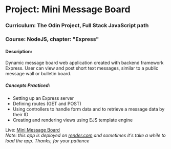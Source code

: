 # Project: Mini Message Board

### Curriculum: The Odin Project, Full Stack JavaScript path

### Course: NodeJS, chapter: "Express"

#### Description:

Dynamic message board web application created with backend framework Express. User can view and post short text messages, similar to a public message wall or bulletin board.

##### Concepts Practiced:

- Setting up an Express server
- Defining routes (GET and POST)
- Using controllers to handle form data and to retrieve a message data by their ID
- Creating and rendering views using EJS template engine

Live: [Mini Message Board](https://imatsiuk-minimessageboard.onrender.com/)  
_Note: this app is deployed on [render.com](https://render.com/) and sometimes it's take a while to load the app. Thanks, for your patience_
